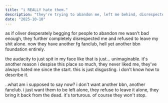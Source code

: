 ```yaml
---
title: "i REALLY hate them."
description: "they're trying to abandon me, left me behind, disrespected me, it's just..."
date: "2025-10-10"
---
```


as if oliver desperately begging for people to abandon me wasn't bad enough, they further completely disrespected me and refused to leave my shit alone. now they have another fg fanclub, hell yet another bbn foundation entirely.

the audacity to just spit in my face like that is just... unimaginable. it's another reason i despise this place so much, they never liked me, they've always hated me since the start. this is just disgusting. i don't know how to describe it.

..what am i supposed to say now? i don't want another bbn, another fanclub. i just want them to be left alone, they refuse to leave it alone, they bring it back from the dead. it's torturous. of course they won't stop.
